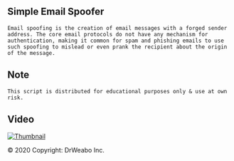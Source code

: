 ## Simple Email Spoofer
```
Email spoofing is the creation of email messages with a forged sender address. The core email protocols do not have any mechanism for authentication, making it common for spam and phishing emails to use such spoofing to mislead or even prank the recipient about the origin of the message.
```

## Note
```
This script is distributed for educational purposes only & use at own risk.
```

## Video
[![Thumbnail](https://media.discordapp.net/attachments/698824449062862888/705697679812067348/unknown.png?width=973&height=547)](https://youtube.DrWeabo.com)

© 2020 Copyright: DrWeabo Inc.
